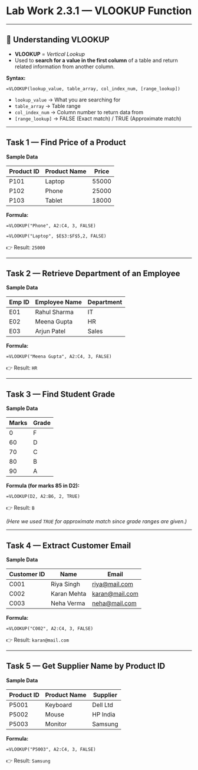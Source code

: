 
# **Lab Work 2.3.1 — VLOOKUP Function**

---

## 🔹 **Understanding VLOOKUP**

* **VLOOKUP** = *Vertical Lookup*
* Used to **search for a value in the first column** of a table and return related information from another column.

**Syntax:**

```excel
=VLOOKUP(lookup_value, table_array, col_index_num, [range_lookup])
```

* `lookup_value` → What you are searching for
* `table_array` → Table range
* `col_index_num` → Column number to return data from
* `[range_lookup]` → FALSE (Exact match) / TRUE (Approximate match)

---

## **Task 1 — Find Price of a Product**

**Sample Data**

| Product ID | Product Name | Price |
| ---------- | ------------ | ----- |
| P101       | Laptop       | 55000 |
| P102       | Phone        | 25000 |
| P103       | Tablet       | 18000 |

**Formula:**

```excel
=VLOOKUP("Phone", A2:C4, 3, FALSE)

=VLOOKUP("Laptop", $E$3:$F$5,2, FALSE)
```

👉 Result: `25000`

---

## **Task 2 — Retrieve Department of an Employee**

**Sample Data**

| Emp ID | Employee Name | Department |
| ------ | ------------- | ---------- |
| E01    | Rahul Sharma  | IT         |
| E02    | Meena Gupta   | HR         |
| E03    | Arjun Patel   | Sales      |

**Formula:**

```excel
=VLOOKUP("Meena Gupta", A2:C4, 3, FALSE)
```

👉 Result: `HR`

---

## **Task 3 — Find Student Grade**

**Sample Data**

| Marks | Grade |
| ----- | ----- |
| 0     | F     |
| 60    | D     |
| 70    | C     |
| 80    | B     |
| 90    | A     |

**Formula (for marks 85 in D2):**

```excel
=VLOOKUP(D2, A2:B6, 2, TRUE)
```

👉 Result: `B`

*(Here we used `TRUE` for approximate match since grade ranges are given.)*

---

## **Task 4 — Extract Customer Email**

**Sample Data**

| Customer ID | Name        | Email                                   |
| ----------- | ----------- | --------------------------------------- |
| C001        | Riya Singh  | [riya@mail.com](mailto:riya@mail.com)   |
| C002        | Karan Mehta | [karan@mail.com](mailto:karan@mail.com) |
| C003        | Neha Verma  | [neha@mail.com](mailto:neha@mail.com)   |

**Formula:**

```excel
=VLOOKUP("C002", A2:C4, 3, FALSE)
```

👉 Result: `karan@mail.com`

---

## **Task 5 — Get Supplier Name by Product ID**

**Sample Data**

| Product ID | Product Name | Supplier |
| ---------- | ------------ | -------- |
| P5001      | Keyboard     | Dell Ltd |
| P5002      | Mouse        | HP India |
| P5003      | Monitor      | Samsung  |

**Formula:**

```excel
=VLOOKUP("P5003", A2:C4, 3, FALSE)
```

👉 Result: `Samsung`

